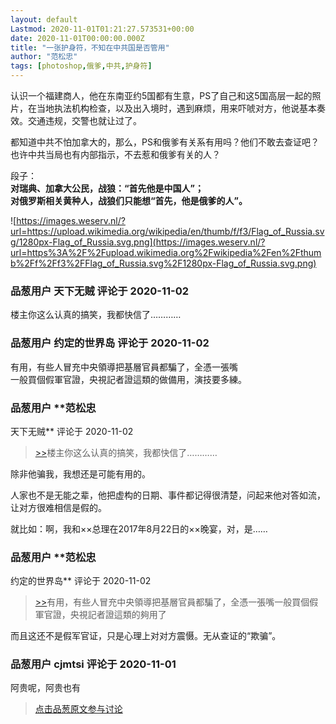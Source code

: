 ```yaml
---
layout: default
Lastmod: 2020-11-01T01:21:27.573531+00:00
date: 2020-11-01T00:00:00.000Z
title: "一张护身符，不知在中共国是否管用"
author: "范松忠"
tags: [photoshop,俄爹,中共,护身符]
---
```


认识一个福建商人，他在东南亚约5国都有生意，PS了自己和这5国高层一起的照片，在当地执法机构检查，以及出入境时，遇到麻烦，用来吓唬对方，他说基本奏效。交通违规，交警也就让过了。  
  
都知道中共不怕加拿大的，那么，PS和俄爹有关系有用吗？他们不敢去查证吧？也许中共当局也有内部指示，不去惹和俄爹有关的人？  
  
段子：  
**对瑞典、加拿大公民，战狼：“首先他是中国人”；**  
**对俄罗斯相关黄种人，战狼们只能想“首先，他是俄爹的人”。**  
  
![https://images.weserv.nl/?url=https://upload.wikimedia.org/wikipedia/en/thumb/f/f3/Flag_of_Russia.svg/1280px-Flag_of_Russia.svg.png](https://images.weserv.nl/?url=https%3A%2F%2Fupload.wikimedia.org%2Fwikipedia%2Fen%2Fthumb%2Ff%2Ff3%2FFlag_of_Russia.svg%2F1280px-Flag_of_Russia.svg.png)

            
### 品葱用户 **天下无贼** 评论于 2020-11-02
        
楼主你这么认真的搞笑，我都快信了…………
        


            
### 品葱用户 **约定的世界岛** 评论于 2020-11-02
        
有用，有些人冒充中央領導把基層官員都騙了，全憑一張嘴  
一般買個假軍官證，央視記者證這類的做備用，演技要多練。
        


            
### 品葱用户 **范松忠 
天下无贼** 评论于 2020-11-02
        
> [\>>]( "/article/item_id-529262#")楼主你这么认真的搞笑，我都快信了…………

  
  
除非他骗我，我想还是可能有用的。  
  
人家也不是无能之辈，他把虚构的日期、事件都记得很清楚，问起来他对答如流，让对方很难相信是假的。  
  
就比如：啊，我和××总理在2017年8月22日的××晚宴，对，是……
        


            
### 品葱用户 **范松忠 
约定的世界岛** 评论于 2020-11-02
        
> [\>>]( "/article/item_id-529267#")有用，有些人冒充中央領導把基層官員都騙了，全憑一張嘴一般買個假軍官證，央視記者證這類的夠用了

  
而且这还不是假军官证，只是心理上对对方震慑。无从查证的“欺骗”。
        


            
### 品葱用户 **cjmtsi** 评论于 2020-11-01
        
阿贵呢，阿贵也有
        






> [点击品葱原文参与讨论](https://pincong.rocks/article/25729)

